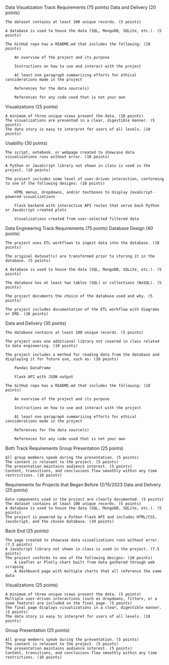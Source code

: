 Data Visualization Track Requirements (75 points)
Data and Delivery (20 points)

    The dataset contains at least 100 unique records. (5 points)

    A database is used to house the data (SQL, MongoDB, SQLite, etc.). (5 points)

    The GitHub repo has a README.md that includes the following: (10 points)

        An overview of the project and its purpose

        Instructions on how to use and interact with the project

        At least one paragraph summarizing efforts for ethical considerations made in the project

        References for the data source(s)

        References for any code used that is not your own

Visualizations (25 points)

    A minimum of three unique views present the data. (10 points)
    The visualizations are presented in a clear, digestible manner. (5 points)
    The data story is easy to interpret for users of all levels. (10 points)

Usability (30 points)

    The script, notebook, or webpage created to showcase data visualizations runs without error. (10 points)

    A Python or JavaScript library not shown in class is used in the project. (10 points)

    The project includes some level of user-driven interaction, conforming to one of the following designs: (10 points)

        HTML menus, dropdowns, and/or textboxes to display JavaScript-powered visualizations

        Flask backend with interactive API routes that serve back Python or JavaScript created plots

        Visualizations created from user-selected filtered data

Data Engineering Track Requirements (75 points)
Database Design (40 points)

    The project uses ETL workflows to ingest data into the database. (10 points)

    The original dataset(s) are transformed prior to storing it in the database. (5 points)

    A database is used to house the data (SQL, MongoDB, SQLite, etc.). (5 points)

    The database has at least two tables (SQL) or collections (NoSQL). (5 points)

    The project documents the choice of the database used and why. (5 points)

    The project includes documentation of the ETL workflow with diagrams or ERD. (10 points)

Data and Delivery (35 points)

    The database contains at least 100 unique records. (5 points)

    The project uses one additional library not covered in class related to data engineering. (10 points)

    The project includes a method for reading data from the database and displaying it for future use, such as: (10 points)

        Pandas DataFrame

        Flask API with JSON output

    The GitHub repo has a README.md that includes the following: (10 points)

        An overview of the project and its purpose

        Instructions on how to use and interact with the project

        At least one paragraph summarizing efforts for ethical considerations made in the project

        References for the data source(s)

        References for any code used that is not your own

Both Track Requirements
Group Presentation (25 points)

    All group members speak during the presentation. (5 points)
    The content is relevant to the project. (5 points)
    The presentation maintains audience interest. (5 points)
    Content, transitions, and conclusions flow smoothly within any time restrictions. (10 points)

Requirements for Projects that Began Before 12/15/2023
Data and Delivery (25 points)

    Data components used in the project are clearly documented. (5 points)
    The dataset contains at least 100 unique records. (5 points)
    A database is used to house the data (SQL, MongoDB, SQLite, etc.). (5 points)
    The project is powered by a Python Flask API and includes HTML/CSS, JavaScript, and the chosen database. (10 points)

Back End (25 points)

    The page created to showcase data visualizations runs without error. (7.5 points)
    A JavaScript library not shown in class is used in the project. (7.5 points)
    The project conforms to one of the following designs: (10 points)
        A Leaflet or Plotly chart built from data gathered through web scraping
        A dashboard page with multiple charts that all reference the same data

Visualizations (25 points)

    A minimum of three unique views present the data. (5 points)
    Multiple user-driven interactions (such as dropdowns, filters, or a zoom feature) are included on the final page. (5 points)
    The final page displays visualizations in a clear, digestible manner. (5 points)
    The data story is easy to interpret for users of all levels. (10 points)

Group Presentation (25 points)

    All group members speak during the presentation. (5 points)
    The content is relevant to the project. (5 points)
    The presentation maintains audience interest. (5 points)
    Content, transitions, and conclusions flow smoothly within any time restrictions. (10 points)